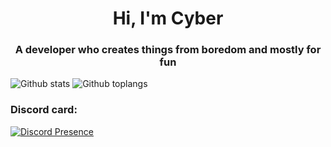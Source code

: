 <h1 align="center">Hi, I'm Cyber</h1>
<h3 align="center">A developer who creates things from boredom and mostly for fun</h3>

![Github stats](https://github-readme-stats.vercel.app/api/?username=CyberL1&show_icons=true) ![Github toplangs](https://github-readme-stats.vercel.app/api/top-langs/?username=CyberL1&layout=compact)

### Discord card:

[![Discord Presence](https://lanyard-profile-readme.vercel.app/api/682572949219180547)](https://discord.com/users/682572949219180547)
